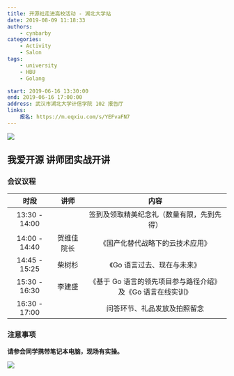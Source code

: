 ```yaml
---
title: 开源社走进高校活动 - 湖北大学站
date: 2019-08-09 11:18:33
authors:
    - cynbarby
categories:
    - Activity
    - Salon
tags:
    - university
    - HBU
    - Golang

start: 2019-06-16 13:30:00
end: 2019-06-16 17:00:00
address: 武汉市湖北大学计信学院 102 报告厅
links:
    报名: https://m.eqxiu.com/s/YEFvaFN7
---
```


![](CampusTour-HBU/ofbore90pp.png)

## 我爱开源 讲师团实战开讲

### 会议议程

|     时段      |    讲师    |                            内容                             |
| :-----------: | :--------: | :---------------------------------------------------------: |
| 13:30 - 14:00 |            |         签到及领取精美纪念礼（数量有限，先到先得）          |
| 14:00 - 14:40 | 贺维佳院长 |              《国产化替代战略下的云技术应用》               |
| 14:45 - 15:25 |   柴树杉   |                 《Go 语言过去、现在与未来》                 |
| 15:30 - 16:30 |   李建盛   | 《基于 Go 语言的领先项目参与路径介绍》及《Go 语言在线实训》 |
| 16:30 - 17:00 |            |                问答环节、礼品发放及拍照留念                 |

<!-- more -->

### 注意事项

**请参会同学携带笔记本电脑，现场有实操。**

![](CampusTour-HBU/183rl8zjfl0.png)
